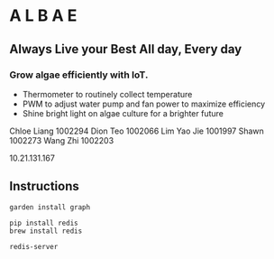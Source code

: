 # A L B A E
## **A**lways **L**ive your **B**est **A**ll day, **E**very day

### Grow algae efficiently with IoT.
- Thermometer to routinely collect temperature
- PWM to adjust water pump and fan power to maximize efficiency
- Shine bright light on algae culture for a brighter future

Chloe Liang 1002294
Dion Teo 1002066
Lim Yao Jie  1001997
Shawn 1002273
Wang Zhi 1002203

10.21.131.167

## Instructions

```
garden install graph

pip install redis
brew install redis

redis-server
```
